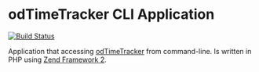 # odTimeTracker CLI Application

[![Build Status](https://travis-ci.org/ondrejd/odtimetracker-php-cli.svg)](https://travis-ci.org/ondrejd/odtimetracker-php-cli) 

Application that accessing [odTimeTracker](https://github.com/odTimeTracker) from command-line. 
Is written in PHP using [Zend Framework 2](http://framework.zend.com/).


